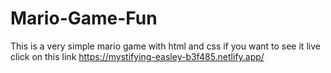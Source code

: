 # Mario-Game-Fun
This is a very simple mario game with html and css if you want to see it live click on this link https://mystifying-easley-b3f485.netlify.app/
